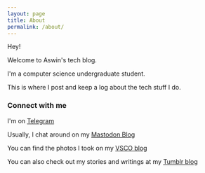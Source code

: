 ```yaml
---
layout: page
title: About
permalink: /about/
---
```



Hey! &nbsp;

Welcome to Aswin's tech blog. &nbsp;

I'm a computer science undergraduate student. &nbsp;

This is where I post and keep a log about the tech stuff I do.

### Connect with me

I'm  on [Telegram](https://t.me/officialcjunior)
&nbsp;

Usually, I chat around on my [Mastodon Blog](https://oldbytes.space/@officialcjunior)
&nbsp;

You can find the photos I took on my [VSCO blog](https://officialcjunior.vsco.co)

You can also check out my stories and writings at my [Tumblr blog](https://blogdecjunior.tumblr.com)


